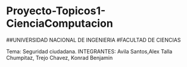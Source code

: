 # Proyecto-Topicos1-CienciaComputacion
##UNIVERSIDAD NACIONAL DE INGENIERIA
#FACULTAD DE CIENCIAS

Tema: Seguridad ciudadana.
INTEGRANTES: 
Avila Santos,Alex
Talla Chumpitaz,
Trejo Chavez, Konrad Benjamin
